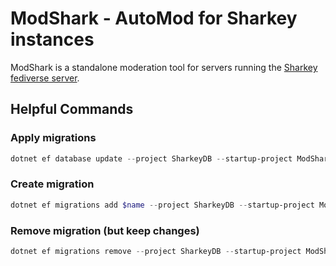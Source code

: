 # ModShark - AutoMod for Sharkey instances

ModShark is a standalone moderation tool for servers running the [Sharkey fediverse server](https://activitypub.software/TransFem-org/Sharkey).

## Helpful Commands

### Apply migrations

```powershell
dotnet ef database update --project SharkeyDB --startup-project ModShark
```

### Create migration

```powershell
dotnet ef migrations add $name --project SharkeyDB --startup-project ModShark
```

### Remove migration (but keep changes)

```powershell
dotnet ef migrations remove --project SharkeyDB --startup-project ModShark
```
